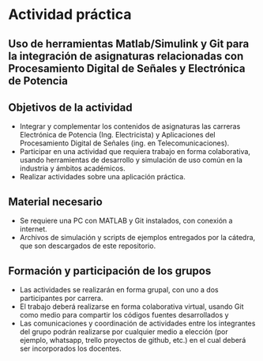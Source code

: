 # Actividad práctica

## Uso de herramientas Matlab/Simulink y Git para la integración de asignaturas relacionadas con Procesamiento Digital de Señales y Electrónica de Potencia

## Objetivos de la actividad
- Integrar y complementar los contenidos de asignaturas las carreras Electrónica de Potencia (Ing. Electricista) y Aplicaciones del Procesamiento Digital de Señales (ing. en Telecomunicaciones).
- Participar en una actividad que requiera trabajo en forma colaborativa, usando herramientas de desarrollo y simulación de uso común en la industria y ámbitos académicos.
- Realizar actividades sobre una aplicación práctica.

## Material necesario
- Se requiere una PC con MATLAB y Git instalados, con conexión a internet.
- Archivos de simulación y scripts de ejemplos entregados por la cátedra, que son descargados de este repositorio. 

## Formación y participación de los grupos
- Las actividades se realizarán en forma grupal, con uno a dos participantes por carrera.
- El trabajo deberá realizarse en forma colaborativa virtual, usando Git como medio para compartir los códigos fuentes desarrollados y 
- Las comunicaciones y coordinación de actividades entre los integrantes del grupo podrán realizarse por cualquier medio a elección (por ejemplo, whatsapp, trello proyectos de github, etc.) en el cual deberá ser incorporados los docentes.




